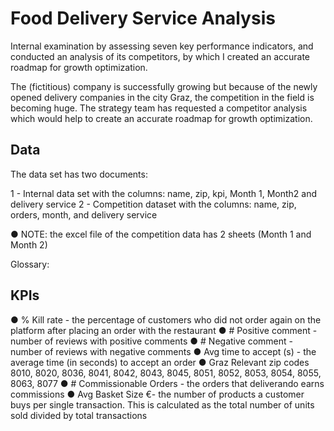 # Food Delivery Service Analysis

Internal examination by assessing seven key performance indicators, and conducted an analysis of its competitors, by which I created an accurate roadmap for growth optimization.

The (fictitious) company is successfully growing but because of the newly opened delivery companies in the city Graz, the competition in the field is becoming huge. The strategy team has requested a competitor analysis which would help to create an accurate roadmap for growth optimization.

## Data

The data set has two documents:

1 - Internal data set with the columns: name, zip, kpi, Month 1, Month2 and delivery service
2 - Competition dataset with the columns: name, zip, orders, month, and delivery service

● NOTE: the excel file of the competition data has 2 sheets (Month 1 and Month 2)

Glossary:

## KPIs

● % Kill rate - the percentage of customers who did not order again on the platform after placing an order with the restaurant
● # Positive comment - number of reviews with positive comments
● # Negative comment - number of reviews with negative comments
● Avg time to accept (s) - the average time (in seconds) to accept an order
● Graz Relevant zip codes 8010, 8020, 8036, 8041, 8042, 8043, 8045, 8051, 8052, 8053,
8054, 8055, 8063, 8077
● # Commissionable Orders - the orders that deliverando earns commissions
● Avg Basket Size €- the number of products a customer buys per single transaction. This is calculated as the total number of units sold divided by total transactions
